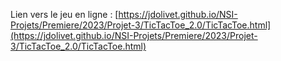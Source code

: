 Lien vers le jeu en ligne : 
[https://jdolivet.github.io/NSI-Projets/Premiere/2023/Projet-3/TicTacToe_2.0/TicTacToe.html](https://jdolivet.github.io/NSI-Projets/Premiere/2023/Projet-3/TicTacToe_2.0/TicTacToe.html)

